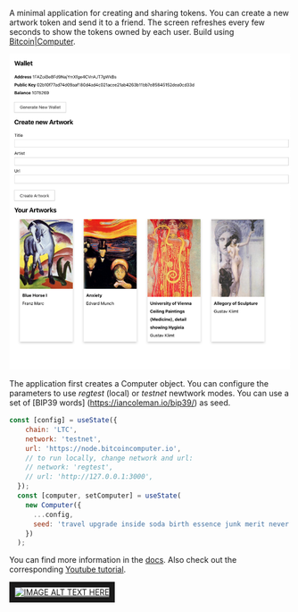 A minimal application for creating and sharing tokens. You can create a new artwork token and send it to a friend. The screen refreshes every few seconds to show the tokens owned by each user. Build using [Bitcoin|Computer](https://bitcoin-computer.gitbook.io/docs/).

![app image](/public/screen-shot.png)


The application first creates a Computer object. You can configure the parameters to use <em>regtest</em> (local) or <em>testnet</em> newtwork modes. You can use a set of [BIP39 words] (https://iancoleman.io/bip39/) as seed.


```javascript
const [config] = useState({
    chain: 'LTC',
    network: 'testnet',
    url: 'https://node.bitcoincomputer.io',
    // to run locally, change network and url:
    // network: 'regtest',
    // url: 'http://127.0.0.1:3000',
  });
  const [computer, setComputer] = useState(
    new Computer({
      ...config,
      seed: 'travel upgrade inside soda birth essence junk merit never twenty system opinion'
    })
  );
```

You can find more information in the [docs](https://bitcoin-computer.gitbook.io/docs/). Also check out the corresponding [Youtube tutorial](https://www.youtube.com/watch?v=SnTwevzmRrs).

<a href="http://www.youtube.com/watch?feature=player_embedded&v=SnTwevzmRrs
" target="_blank"><img src="http://img.youtube.com/vi/SnTwevzmRrs/0.jpg"
alt="IMAGE ALT TEXT HERE" width="300" border="10" /></a>
